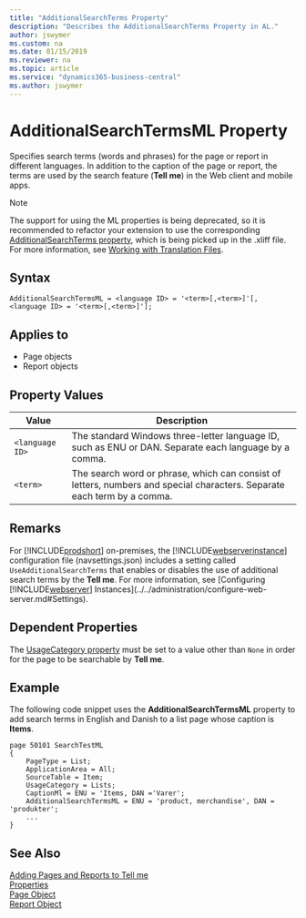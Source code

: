 ```yaml
---
title: "AdditionalSearchTerms Property"
description: "Describes the AdditionalSearchTerms Property in AL."
author: jswymer
ms.custom: na
ms.date: 01/15/2019
ms.reviewer: na
ms.topic: article
ms.service: "dynamics365-business-central"
ms.author: jswymer
---
```


# AdditionalSearchTermsML Property

Specifies search terms (words and phrases) for the page or report in different languages. In addition to the caption of the page or report, the terms are used by the search feature (**Tell me**) in the Web client and mobile apps. 

> [!NOTE] 
> The support for using the ML properties is being deprecated, so it is recommended to refactor your extension to use the corresponding [AdditionalSearchTerms property](devenv-additionalsearchterms-property.md), which is being picked up in the .xliff file. For more information, see [Working with Translation Files](../devenv-work-with-translation-files.md).

## Syntax

```
AdditionalSearchTermsML = <language ID> = '<term>[,<term>]'[, <language ID> = '<term>[,<term>]'];
```

## Applies to

- Page objects
- Report objects

## Property Values

|Value           |Description                                  |
|----------------|---------------------------------------------|
|`<language ID>`   |The standard Windows three-letter language ID, such as ENU or DAN. Separate each language by a comma.|
|`<term>`  |The search word or phrase, which can consist of letters, numbers and special characters. Separate each term by a comma.|

## Remarks

For [!INCLUDE[prodshort](../includes/prodshort.md)] on-premises, the [!INCLUDE[webserverinstance](../includes/webserverinstance.md)] configuration file (navsettings.json) includes a setting called `UseAdditionalSearchTerms` that enables or disables the use of additional search terms by the **Tell me**. For more information, see [Configuring [!INCLUDE[webserver](../includes/webserver.md)] Instances](../../administration/configure-web-server.md#Settings).

## Dependent Properties

The [UsageCategory property](devenv-usagecategory-property.md) must be set to a value other than `None` in order for the page to be searchable by **Tell me**. 

## Example

The following code snippet uses the **AdditionalSearchTermsML** property to add search terms in English and Danish to a list page whose caption is **Items**.

```
page 50101 SearchTestML
{
    PageType = List;
    ApplicationArea = All;
    SourceTable = Item;
    UsageCategory = Lists;
    CaptionMl = ENU = 'Items, DAN ='Varer';
    AdditionalSearchTermsML = ENU = 'product, merchandise', DAN = 'produkter';
    ...
}
```

## See Also

[Adding Pages and Reports to Tell me](../devenv-al-menusuite-functionality.md)  
[Properties](devenv-properties.md)  
[Page Object](../devenv-page-object.md)  
[Report Object](../devenv-report-object.md)  
